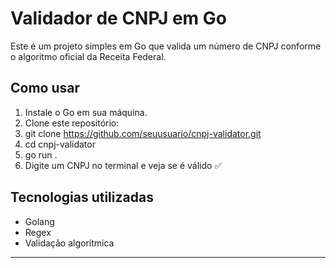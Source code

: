 # Validador de CNPJ em Go

Este é um projeto simples em Go que valida um número de CNPJ conforme o algoritmo oficial da Receita Federal.

## Como usar

1. Instale o Go em sua máquina.
2. Clone este repositório:
3. git clone https://github.com/seuusuario/cnpj-validator.git
4. cd cnpj-validator
5. go run .
6. Digite um CNPJ no terminal e veja se é válido ✅

## Tecnologias utilizadas

- Golang
- Regex
- Validação algorítmica

---